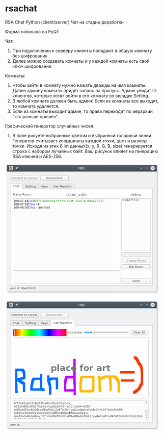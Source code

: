 # rsachat
RSA Chat Python (client/server) Чат на стадии доработки

Форма написана на PyQT

Чат:
1. При подключении к серверу клиенты попадают в общую комнату без шифрования.
2. Далее можно создавать комнаты и у каждой комнаты есть свой ключ шифрования.

Комнаты:
1. Чтобы зайти в комнату нужно нажать дважды на имя комнаты. Далее админу комнаты придёт запрос на пропуск. Админ увидит ID клиентов, которые хотят войти в его комнату во вкладке Setting.
2. В любой комнате должен быть админ! Если из комнаты все выходят, то комната удаляется.
3. Если из комнаты выходит админ, то права переходят по иерархии "кто раньше пришёл".

Графический генератор случайных чисел:
1. В поле рисуете выбранным цветом и выбранной толщиной линии. Генератор считывает координаты каждой точки, цвет и размер точки. Исходя из этих 6 int данных(x, y, R, G, B, size) генерируется строка с набором лучайных байт. Ваш рисунок влияет на генерацию RSA ключей и AES-256.

![programm](screenshots/img_programm.png)

![programm](screenshots/img_random.png)
